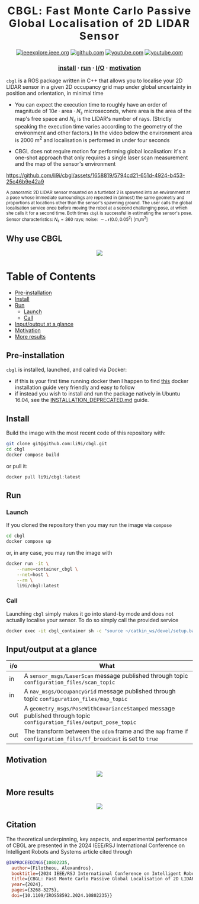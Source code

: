 <h1 align='center' style="text-align:center; font-weight:bold; font-size:2.0em;letter-spacing:2.0px;"> CBGL: Fast Monte Carlo Passive Global Localisation of 2D LIDAR Sensor </h1>

<div align="center">
    
[![ieeexplore.ieee.org](https://img.shields.io/badge/IEEE/RSJ_IROS_2024_paper-00629B)](https://ieeexplore.ieee.org/stamp/stamp.jsp?tp=&arnumber=10802235) [![github.com](https://img.shields.io/badge/pitch-333333)]([https://github.com/phd-li9i/fsm_presentation_iros22/blob/master/main.pdf](https://github.com/cbgl/IROS-2024-presentations-resources/blob/master/cbgl_pitch/presentation/IROS24_0101_presentation.pdf)) [![youtube.com](https://img.shields.io/badge/2'_presentation-YouTube-FF0000)](https://www.youtube.com/watch?v=xaDKjI0WkDc) [![youtube.com](https://img.shields.io/badge/In_depth-YouTube-FF0000)](https://www.youtube.com/watch?v=TvTNEDGp-NU) 

</div>

<h3 align="center">
    <a href="#pre-installation">install</a>
    <span> · </span>
    <a href="#run">run</a>
    <span> · </span>
    <a href="#inputoutput-at-a-glance">I/O</a>
    <span> · </span>
    <a href="#motivation">motivation</a>
</h3>

`cbgl` is a ROS package written in C++ that allows you to localise your 2D LIDAR sensor in a given 2D occupancy grid map under global uncertainty in position and orientation, in minimal time

- You can expect the execution time to roughly have an order of magnitude of $`10e \cdot \text{area} \cdot N_s`$ microseconds, where $\text{area}$ is the area of the map's free space and $`N_s`$ is the LIDAR's number of rays. (Strictly speaking the execution time varies according to the geometry of the environment and other factors.) In the video below the environment area is $`2000`$ m$`^2`$ and localisation is performed in under four seconds

- CBGL does not require motion for performing global localisation: it's a one-shot approach that only requires a single laser scan measurement and the map of the sensor's environment

<!--
Click on the image for a brief demo
[![CBGL in Willowgarage](https://img.youtube.com/vi/DkKdxFNJG4g/maxresdefault.jpg)](https://youtu.be/DkKdxFNJG4g)
-->

https://github.com/li9i/cbgl/assets/1658819/5794cd21-651d-4924-b453-25c46b9e42a9

<sub>A panoramic 2D LIDAR sensor mounted on a turtlebot 2 is spawned into
an environment at a pose whose immediate surroundings are repeated in (almost)
the same geometry and proportions at locations other than the sensor's spawning
ground. The user calls the global localisation service once before moving the
robot at a second challenging pose, at which she calls it for a second time.
Both times `cbgl` is successful in estimating the sensor's pose. Sensor
characteristics: $`N_s = 360`$ rays; noise: $`\sim \mathcal{N} (0.0, 0.05^2)`$ [m,m$`^2`$]</sub>

## Why use CBGL

<p align="center">
  <img src="https://i.imgur.com/kAD8AmS.png?1">
</p>

Table of Contents
=================

* [Pre-installation](#pre-installation)
* [Install](#install)
* [Run](#run)
  * [Launch](#launch)
  * [Call](#call)
* [Input/output at a glance](#inputoutput-at-a-glance)
* [Motivation](#motivation)
* [More results](#more-results)

## Pre-installation

`cbgl` is installed, launched, and called via Docker:

- if this is your first time running docker then I happen to find [this](https://youtu.be/SAMPOK_lazw?t=67) docker installation guide very friendly and easy to follow
- if instead you wish to install and run the package natively in Ubuntu 16.04, see the [INSTALLATION_DEPRECATED.md](https://github.com/li9i/cbgl/blob/master/INSTALLATION_DEPRECATED.md) guide.

## Install

Build the image with the most recent code of this repository with:

```sh
git clone git@github.com:li9i/cbgl.git
cd cbgl
docker compose build
```

or pull it:

```sh
docker pull li9i/cbgl:latest
```

## Run

### Launch

If you cloned the repository then you may run the image via `compose`

```sh
cd cbgl
docker compose up
```

or, in any case, you may run the image with

```sh
docker run -it \
    --name=container_cbgl \
    --net=host \
    --rm \
    li9i/cbgl:latest
```

### Call

Launching `cbgl` simply makes it go into stand-by mode and does not actually localise your sensor. To do so simply call the provided service

```sh
docker exec -it cbgl_container sh -c "source ~/catkin_ws/devel/setup.bash; rosservice call global_localization"
```

## Input/output at a glance

| i/o | What                                                                                                                |
| --- | ------------------------------------------------------------------------------------------------------------------- |
| in  | A `sensor_msgs/LaserScan` message published through topic `configuration_files/scan_topic`                          |
| in  | A `nav_msgs/OccupancyGrid` message published through topic `configuration_files/map_topic`                          |
| out | A `geometry_msgs/PoseWithCovarianceStamped` message published through topic `configuration_files/output_pose_topic` |
| out | The transform between the `odom` frame and the `map` frame if `configuration_files/tf_broadcast` is set to `true`   |

## Motivation

<p align="center">
  <img src="https://i.imgur.com/LQBwg7G.png">
</p>

## More results

<p align="center">
  <img src="https://i.imgur.com/0qt3chL.png">
</p>

## Citation

The theoretical underpinning, key aspects, and experimental performance of CBGL are presented in the 2024 IEEE/RSJ International Conference on Intelligent Robots and Systems article cited through

```bibtex
@INPROCEEDINGS{10802235,
  author={Filotheou, Alexandros},
  booktitle={2024 IEEE/RSJ International Conference on Intelligent Robots and Systems (IROS)},
  title={CBGL: Fast Monte Carlo Passive Global Localisation of 2D LIDAR Sensor},
  year={2024},
  pages={3268-3275},
  doi={10.1109/IROS58592.2024.10802235}}
```
